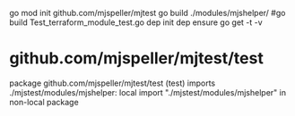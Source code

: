 
go mod init github.com/mjspeller/mjtest
go build ./modules/mjshelper/
#go build Test_terraform_module_test.go
dep init
dep ensure
go get -t -v


# github.com/mjspeller/mjtest/test
package github.com/mjspeller/mjtest/test (test)
	imports ./mjstest/modules/mjshelper: local import "./mjstest/modules/mjshelper" in non-local package
